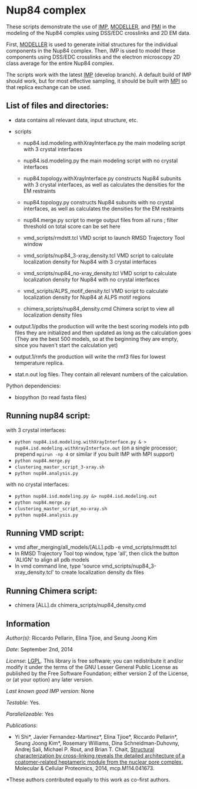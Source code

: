 # Nup84 complex

These scripts demonstrate the use of [IMP](http://salilab.org/imp), [MODELLER](http://salilab.org/modeller), and [PMI](https://github.com/salilab/pmi) in the modeling of the Nup84 complex using DSS/EDC crosslinks and 2D EM data.

First, [MODELLER](http://salilab.org/modeller) is used to generate
initial structures for the individual components in the Nup84 complex. Then, IMP
is used to model these components using DSS/EDC crosslinks and the electron microscopy 2D class average for the entire Nup84 complex.

The scripts work with the latest [IMP](http://salilab.org/imp) (develop branch).
A default build of IMP should work, but for most effective sampling, it should
be built with [MPI](http://integrativemodeling.org/nightly/doc/html/namespaceIMP_1_1mpi.html) so that replica exchange can be used.

## List of files and directories:

- data		                         contains all relevant data, input structure, etc.

- scripts
  - nup84.isd.modeling.withXrayInterface.py  the main modeling script with 3 crystal interfaces

  - nup84.isd.modeling.py                    the main modeling script with no crystal interfaces

  - nup84.topology.withXrayInterface.py      constructs Nup84 subunits with 3 crystal interfaces, as well as calculates the densities for the EM restraints

  - nup84.topology.py                        constructs Nup84 subunits with no crystal interfaces, as well as calculates the densities for the EM restraints

  - nup84.merge.py                           script to merge output files from all runs ; filter threshold on total score can be set here
 
  - vmd_scripts/rmdstt.tcl                   VMD script to launch RMSD Trajectory Tool window 

  - vmd_scripts/nup84_3-xray_density.tcl     VMD script to calculate localization density for Nup84 with 3 crystal interfaces

  - vmd_scripts/nup84_no-xray_density.tcl    VMD script to calculate localization density for Nup84 with no crystal interfaces

  - vmd_scripts/ALPS_motif_density.tcl       VMD script to calculate localization density for Nup84 at ALPS motif regions 

  - chimera_scripts/nup84_density.cmd        Chimera script to view all localization density files 


- output.1/pdbs    the production will write the best scoring models into pdb files they are initialized and then updated as long as the calculation goes
                 (They are the best 500 models, so at the beginning they are empty, since you haven't start the calculation yet)

- output.1/rmfs    the production will write the rmf3 files for lowest temperature replica.
			
- stat.n.out	 log files. They contain all relevant numbers of the calculation.

Python dependencies:
- biopython 		(to read fasta files)

## Running nup84 script:
with 3 crystal interfaces:
- `python nup84.isd.modeling.withXrayInterface.py & > nup84.isd.modeling.withXrayInterface.out` (on a single processor; prepend `mpirun -np 4` or similar if you built IMP with MPI support)
- `python nup84.merge.py`
- `clustering_master_script_3-xray.sh`
- `python nup84.analysis.py`

with no crystal interfaces:
- `python nup84.isd.modeling.py &> nup84.isd.modeling.out`
- `python nup84.merge.py`
- `clustering_master_script_no-xray.sh`
- `python nup84.analysis.py`

## Running VMD script:
- vmd after_merging/all_models/[ALL].pdb -e vmd_scripts/rmsdtt.tcl 
- In RMSD Trajectory Tool top window, type 'all', then click the button 'ALIGN' to align all pdb models
- In vmd command line, type 'source vmd_scripts/nup84_3-xray_density.tcl' to create localization density dx files

## Running Chimera script:
- chimera [ALL].dx chimera_scripts/nup84_density.cmd 

## Information

_Author(s)_: Riccardo Pellarin, Elina Tjioe, and Seung Joong Kim

_Date_: September 2nd, 2014

_License_: [LGPL](http://www.gnu.org/licenses/old-licenses/lgpl-2.1.html).
This library is free software; you can redistribute it and/or
modify it under the terms of the GNU Lesser General Public
License as published by the Free Software Foundation; either
version 2 of the License, or (at your option) any later version.

_Last known good IMP version_: None

_Testable_: Yes.

_Parallelizeable_: Yes

_Publications_:
 - Yi Shi\*, Javier Fernandez-Martinez\*, Elina Tjioe\*, Riccardo Pellarin\*, Seung Joong Kim\*, Rosemary Williams, Dina Schneidman-Duhovny, Andrej Sali, Michael P. Rout, and Brian T. Chait, [Structural characterization by cross-linking reveals the detailed architecture of a coatomer-related heptameric module from the nuclear pore complex](http://mcponline.org/content/early/2014/08/26/mcp.M114.041673), Molecular & Cellular Proteomics, 2014, mcp.M114.041673.

 \*These authors contributed equally to this work as co-first authors.
